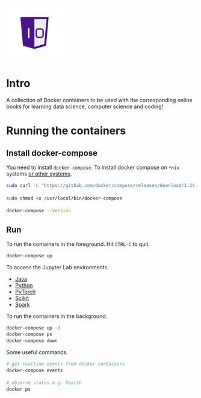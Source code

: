 ![One-Off Coder Logo](../logo.png "One-Off Coder")

# Intro

A collection of Docker containers to be used with the corresponding online books for learning data science, computer science and coding!

# Running the containers

## Install docker-compose

You need to install `docker-compose`. To install docker compose on `*nix` systems [or other systems](https://docs.docker.com/compose/install/).

```bash
sudo curl -L "https://github.com/docker/compose/releases/download/1.24.1/docker-compose-$(uname -s)-$(uname -m)" -o /usr/local/bin/docker-compose

sudo chmod +x /usr/local/bin/docker-compose

docker-compose --version
```

## Run

To run the containers in the foreground. Hit `CTRL-C` to quit.

```bash
docker-compose up
```

To access the Jupyter Lab environments.

* [Java](http://localhost:7770)
* [Python](http://localhost:7771)
* [PyTorch](http://localhost:7772)
* [Scikit](http://localhost:7773)
* [Spark](http://localhost:7774)

To run the containers in the background.

```bash
docker-compose up -d 
docker-compose ps 
docker-compose down
```

Some useful commands.

```bash
# get realtime events from docker containers
docker-compose events

# observe status e.g. health
docker ps
```
